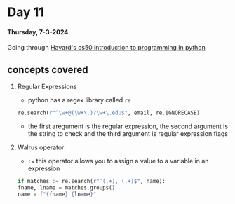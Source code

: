 # Day 11

#### Thursday, 7-3-2024

Going through [Havard's cs50 introduction to programming in python]('https://www.youtube.com/watch?v=nLRL_NcnK-4')

## concepts covered

1.  Regular Expressions

    - python has a regex library called `re`

    ```python
    re.search(r"^\w+@(\w+\.)?\w+\.edu$", email, re.IGNORECASE)
    ```

    - the first aregument is the regular expression, the second argument is the string to check and the third argument is regular expression flags

2.  Walrus operator
    - `:=` this operator allows you to assign a value to a variable in an expression
    ```python
    if matches := re.search(r"^(.+), (.+)$", name):
    fname, lname = matches.groups()
    name = f"{fname} {lname}"
    ```
